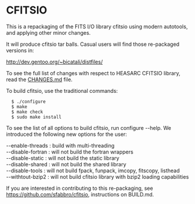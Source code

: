 CFITSIO
=======

This is a repackaging of the FITS I/O library cfitsio using modern
autotools, and applying other minor changes.

It will produce cfitsio tar balls. Casual users will find those
re-packaged versions in:

http://dev.gentoo.org/~bicatali/distfiles/

To see the full list of changes with respect to HEASARC CFITSIO
library, read the [CHANGES.md](CHANGES.md) file.

To build cfitsio, use the traditional commands:
```
  $ ./configure
  $ make
  $ make check
  $ sudo make install
```

To see the list of all options to build cfitsio, run configure
--help. We introduced the following new options for the user:

  --enable-threads  : build with multi-threading  
  --disable-fortran : will not build the fortran wrappers  
  --disable-static  : will not build the static library  
  --disable-shared  : will not build the shared library  
  --disable-tools   : will not build fpack, funpack, imcopy, fitscopy, listhead  
  --withtout-bzip2  : will not build cfitsio library with bzip2 loading capabilities  

If you are interested in contributing to this re-packaging, see
https://github.com/sfabbro/cfitsio, instructions on BUILD.md.
